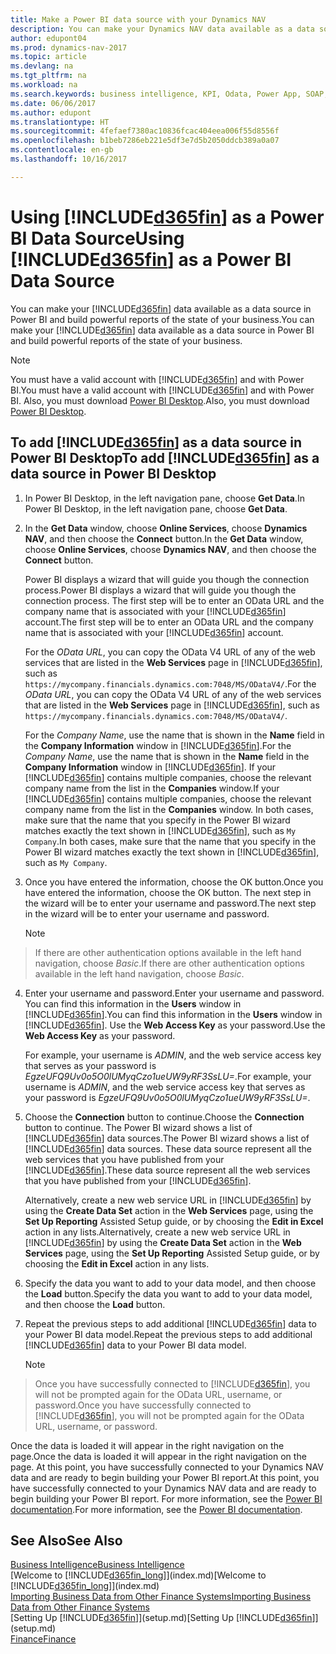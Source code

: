 ```yaml
---
title: Make a Power BI data source with your Dynamics NAV
description: You can make your Dynamics NAV data available as a data source in Power BI and build powerful reports of the state of your business.
author: edupont04
ms.prod: dynamics-nav-2017
ms.topic: article
ms.devlang: na
ms.tgt_pltfrm: na
ms.workload: na
ms.search.keywords: business intelligence, KPI, Odata, Power App, SOAP, analysis
ms.date: 06/06/2017
ms.author: edupont
ms.translationtype: HT
ms.sourcegitcommit: 4fefaef7380ac10836fcac404eea006f55d8556f
ms.openlocfilehash: b1beb7286eb221e5df3e7d5b2050ddcb389a0a07
ms.contentlocale: en-gb
ms.lasthandoff: 10/16/2017

---
```

# <a name="using-included365finincludesd365finmdmd-as-a-power-bi-data-source"></a><span data-ttu-id="4be18-103">Using [!INCLUDE[d365fin](includes/d365fin_md.md)] as a Power BI Data Source</span><span class="sxs-lookup"><span data-stu-id="4be18-103">Using [!INCLUDE[d365fin](includes/d365fin_md.md)] as a Power BI Data Source</span></span>
<span data-ttu-id="4be18-104">You can make your [!INCLUDE[d365fin](includes/d365fin_md.md)] data available as a data source in Power BI and build powerful reports of the state of your business.</span><span class="sxs-lookup"><span data-stu-id="4be18-104">You can make your [!INCLUDE[d365fin](includes/d365fin_md.md)] data available as a data source in Power BI and build powerful reports of the state of your business.</span></span>  

> [!NOTE]  
>   <span data-ttu-id="4be18-105">You must have a valid account with [!INCLUDE[d365fin](includes/d365fin_md.md)] and with Power BI.</span><span class="sxs-lookup"><span data-stu-id="4be18-105">You must have a valid account with [!INCLUDE[d365fin](includes/d365fin_md.md)] and with Power BI.</span></span> <span data-ttu-id="4be18-106">Also, you must download [Power BI Desktop](https://powerbi.microsoft.com/en-us/desktop/).</span><span class="sxs-lookup"><span data-stu-id="4be18-106">Also, you must download [Power BI Desktop](https://powerbi.microsoft.com/en-us/desktop/).</span></span>  

## <a name="to-add-included365finincludesd365finmdmd-as-a-data-source-in-power-bi-desktop"></a><span data-ttu-id="4be18-107">To add [!INCLUDE[d365fin](includes/d365fin_md.md)] as a data source in Power BI Desktop</span><span class="sxs-lookup"><span data-stu-id="4be18-107">To add [!INCLUDE[d365fin](includes/d365fin_md.md)] as a data source in Power BI Desktop</span></span>
1. <span data-ttu-id="4be18-108">In Power BI Desktop, in the left navigation pane, choose **Get Data**.</span><span class="sxs-lookup"><span data-stu-id="4be18-108">In Power BI Desktop, in the left navigation pane, choose **Get Data**.</span></span>
2. <span data-ttu-id="4be18-109">In the **Get Data** window, choose **Online Services**, choose **Dynamics NAV**, and then choose the **Connect** button.</span><span class="sxs-lookup"><span data-stu-id="4be18-109">In the **Get Data** window, choose **Online Services**, choose **Dynamics NAV**, and then choose the **Connect** button.</span></span>

   <span data-ttu-id="4be18-110">Power BI displays a wizard that will guide you though the connection process.</span><span class="sxs-lookup"><span data-stu-id="4be18-110">Power BI displays a wizard that will guide you though the connection process.</span></span> <span data-ttu-id="4be18-111">The first step will be to enter an OData URL and the company name that is associated with your [!INCLUDE[d365fin](includes/d365fin_md.md)] account.</span><span class="sxs-lookup"><span data-stu-id="4be18-111">The first step will be to enter an OData URL and the company name that is associated with your [!INCLUDE[d365fin](includes/d365fin_md.md)] account.</span></span>  

   <span data-ttu-id="4be18-112">For the *OData URL*, you can copy the OData V4 URL of any of the web services that are listed in the **Web Services** page in [!INCLUDE[d365fin](includes/d365fin_md.md)], such as `https://mycompany.financials.dynamics.com:7048/MS/ODataV4/`.</span><span class="sxs-lookup"><span data-stu-id="4be18-112">For the *OData URL*, you can copy the OData V4 URL of any of the web services that are listed in the **Web Services** page in [!INCLUDE[d365fin](includes/d365fin_md.md)], such as `https://mycompany.financials.dynamics.com:7048/MS/ODataV4/`.</span></span>  

   <span data-ttu-id="4be18-113">For the *Company Name*, use the name that is shown in the **Name** field in the **Company Information** window in [!INCLUDE[d365fin](includes/d365fin_md.md)].</span><span class="sxs-lookup"><span data-stu-id="4be18-113">For the *Company Name*, use the name that is shown in the **Name** field in the **Company Information** window in [!INCLUDE[d365fin](includes/d365fin_md.md)].</span></span> <span data-ttu-id="4be18-114">If your [!INCLUDE[d365fin](includes/d365fin_md.md)] contains multiple companies, choose the relevant company name from the list in the **Companies** window.</span><span class="sxs-lookup"><span data-stu-id="4be18-114">If your [!INCLUDE[d365fin](includes/d365fin_md.md)] contains multiple companies, choose the relevant company name from the list in the **Companies** window.</span></span> <span data-ttu-id="4be18-115">In both cases, make sure that the name that you specify in the Power BI wizard matches exactly the text shown in [!INCLUDE[d365fin](includes/d365fin_md.md)], such as `My Company`.</span><span class="sxs-lookup"><span data-stu-id="4be18-115">In both cases, make sure that the name that you specify in the Power BI wizard matches exactly the text shown in [!INCLUDE[d365fin](includes/d365fin_md.md)], such as `My Company`.</span></span>
3. <span data-ttu-id="4be18-116">Once you have entered the information, choose the OK button.</span><span class="sxs-lookup"><span data-stu-id="4be18-116">Once you have entered the information, choose the OK button.</span></span> <span data-ttu-id="4be18-117">The next step in the wizard will be to enter your username and password.</span><span class="sxs-lookup"><span data-stu-id="4be18-117">The next step in the wizard will be to enter your username and password.</span></span>

   > [!NOTE]  
>    <span data-ttu-id="4be18-118">If there are other authentication options available in the left hand navigation, choose *Basic*.</span><span class="sxs-lookup"><span data-stu-id="4be18-118">If there are other authentication options available in the left hand navigation, choose *Basic*.</span></span>
4. <span data-ttu-id="4be18-119">Enter your username and password.</span><span class="sxs-lookup"><span data-stu-id="4be18-119">Enter your username and password.</span></span> <span data-ttu-id="4be18-120">You can find this information in the **Users** window in [!INCLUDE[d365fin](includes/d365fin_md.md)].</span><span class="sxs-lookup"><span data-stu-id="4be18-120">You can find this information in the **Users** window in [!INCLUDE[d365fin](includes/d365fin_md.md)].</span></span> <span data-ttu-id="4be18-121">Use the **Web Access Key** as your password.</span><span class="sxs-lookup"><span data-stu-id="4be18-121">Use the **Web Access Key** as your password.</span></span>

   <span data-ttu-id="4be18-122">For example, your username is *ADMIN*, and the web service access key that serves as your password is *EgzeUFQ9Uv0o5O0lUMyqCzo1ueUW9yRF3SsLU=*.</span><span class="sxs-lookup"><span data-stu-id="4be18-122">For example, your username is *ADMIN*, and the web service access key that serves as your password is *EgzeUFQ9Uv0o5O0lUMyqCzo1ueUW9yRF3SsLU=*.</span></span>
5. <span data-ttu-id="4be18-123">Choose the **Connection** button to continue.</span><span class="sxs-lookup"><span data-stu-id="4be18-123">Choose the **Connection** button to continue.</span></span> <span data-ttu-id="4be18-124">The Power BI wizard shows a list of [!INCLUDE[d365fin](includes/d365fin_md.md)] data sources.</span><span class="sxs-lookup"><span data-stu-id="4be18-124">The Power BI wizard shows a list of [!INCLUDE[d365fin](includes/d365fin_md.md)] data sources.</span></span> <span data-ttu-id="4be18-125">These data source represent all the web services that you have published from your [!INCLUDE[d365fin](includes/d365fin_md.md)].</span><span class="sxs-lookup"><span data-stu-id="4be18-125">These data source represent all the web services that you have published from your [!INCLUDE[d365fin](includes/d365fin_md.md)].</span></span>

   <span data-ttu-id="4be18-126">Alternatively, create a new web service URL in [!INCLUDE[d365fin](includes/d365fin_md.md)] by using the **Create Data Set** action in the **Web Services** page, using the **Set Up Reporting** Assisted Setup guide, or by choosing the **Edit in Excel** action in any lists.</span><span class="sxs-lookup"><span data-stu-id="4be18-126">Alternatively, create a new web service URL in [!INCLUDE[d365fin](includes/d365fin_md.md)] by using the **Create Data Set** action in the **Web Services** page, using the **Set Up Reporting** Assisted Setup guide, or by choosing the **Edit in Excel** action in any lists.</span></span>

6. <span data-ttu-id="4be18-127">Specify the data you want to add to your data model, and then choose the **Load** button.</span><span class="sxs-lookup"><span data-stu-id="4be18-127">Specify the data you want to add to your data model, and then choose the **Load** button.</span></span>
7. <span data-ttu-id="4be18-128">Repeat the previous steps to add additional [!INCLUDE[d365fin](includes/d365fin_md.md)] data to your Power BI data model.</span><span class="sxs-lookup"><span data-stu-id="4be18-128">Repeat the previous steps to add additional [!INCLUDE[d365fin](includes/d365fin_md.md)] data to your Power BI data model.</span></span>

   > [!NOTE]  
>    <span data-ttu-id="4be18-129">Once you have successfully connected to [!INCLUDE[d365fin](includes/d365fin_md.md)], you will not be prompted again for the OData URL, username, or password.</span><span class="sxs-lookup"><span data-stu-id="4be18-129">Once you have successfully connected to [!INCLUDE[d365fin](includes/d365fin_md.md)], you will not be prompted again for the OData URL, username, or password.</span></span>

<span data-ttu-id="4be18-130">Once the data is loaded it will appear in the right navigation on the page.</span><span class="sxs-lookup"><span data-stu-id="4be18-130">Once the data is loaded it will appear in the right navigation on the page.</span></span> <span data-ttu-id="4be18-131">At this point, you have successfully connected to your Dynamics NAV data and are ready to begin building your Power BI report.</span><span class="sxs-lookup"><span data-stu-id="4be18-131">At this point, you have successfully connected to your Dynamics NAV data and are ready to begin building your Power BI report.</span></span> <span data-ttu-id="4be18-132">For more information, see the [Power BI documentation](https://powerbi.microsoft.com/documentation/powerbi-landing-page/).</span><span class="sxs-lookup"><span data-stu-id="4be18-132">For more information, see the [Power BI documentation](https://powerbi.microsoft.com/documentation/powerbi-landing-page/).</span></span>

## <a name="see-also"></a><span data-ttu-id="4be18-133">See Also</span><span class="sxs-lookup"><span data-stu-id="4be18-133">See Also</span></span>
[<span data-ttu-id="4be18-134">Business Intelligence</span><span class="sxs-lookup"><span data-stu-id="4be18-134">Business Intelligence</span></span>](bi.md)  
<span data-ttu-id="4be18-135">[Welcome to [!INCLUDE[d365fin_long](includes/d365fin_long_md.md)]](index.md)</span><span class="sxs-lookup"><span data-stu-id="4be18-135">[Welcome to [!INCLUDE[d365fin_long](includes/d365fin_long_md.md)]](index.md)</span></span>  
[<span data-ttu-id="4be18-136">Importing Business Data from Other Finance Systems</span><span class="sxs-lookup"><span data-stu-id="4be18-136">Importing Business Data from Other Finance Systems</span></span>](upload-data.md)  
<span data-ttu-id="4be18-137">[Setting Up [!INCLUDE[d365fin](includes/d365fin_md.md)]](setup.md)</span><span class="sxs-lookup"><span data-stu-id="4be18-137">[Setting Up [!INCLUDE[d365fin](includes/d365fin_md.md)]](setup.md)</span></span>  
[<span data-ttu-id="4be18-138">Finance</span><span class="sxs-lookup"><span data-stu-id="4be18-138">Finance</span></span>](finance.md)  

